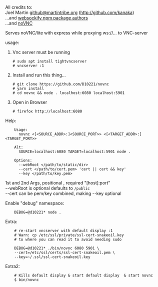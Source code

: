 All credits to:  
Joel Martin <github@martintribe.org> (http://github.com/kanaka)  
...and [websockify npm package authors](https://www.npmjs.com/package/websockify)  
...and [noVNC](https://github.com/novnc/noVNC)

Serves noVNC/lite with express while proxying ws://... to VNC-server

usage:

1.  Vnc server must be running

        # sudo apt install tightvncserver
        # vncserver :1

2.  Install and run this thing...

        # git clone https://github.com/D10221/novnc
        # yarn install
        # cd novnc && node . localhost:6080 localhost:5901

3.  Open in Browser

        # firefox http://localhost:6080

Help:

        Usage: 
          novnc <[<SOURCE_ADDR>:]<SOURCE_PORT>> <[<TARGET_ADDR>:]<TARGET_PORT>>

        Alt:
          SOURCE=localhost:6080 TARGET=localhost:5901 node .

        Options:
          --webRoot </path/to/static/dir> 
          --cert </path/to/cert.pem> 'cert || cert && key'
          --key </path/to/key.pem>

1st and 2nd Args, positional , required "[host]:port"  
--webRoot is optional defaults to `/public`  
--cert can be pem/key combined, making --key optional

Enable "debug" namespace:

        DEBUG=@d10221* node .

Extra:

        # re-start vncserver with default display :1 
        # Warn: cp /etc/ssl/private/ssl-cert-snakeoil.key
        # to where you can read it to avoid needing sudo

        DEBUG=@d10221* ./bin/novnc 6080 5901 \
        --cert=/etc/ssl/certs/ssl-cert-snakeoil.pem \
        --key=~/.ssl/ssl-cert-snakeoil.key

Extra2:

        # Kills default display & start default display  & start novnc
        $ bin/novnc

